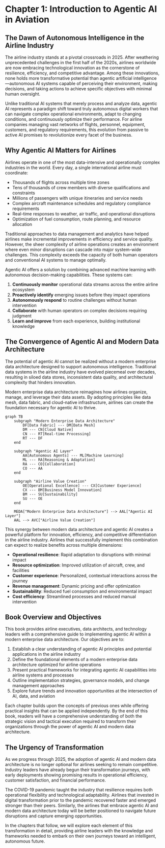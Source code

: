 # Chapter 1: Introduction to Agentic AI in Aviation

## The Dawn of Autonomous Intelligence in the Airline Industry

The airline industry stands at a pivotal crossroads in 2025. After weathering unprecedented challenges in the first half of the 2020s, airlines worldwide are now embracing technological innovation as the cornerstone of resilience, efficiency, and competitive advantage. Among these innovations, none holds more transformative potential than agentic artificial intelligence—autonomous AI systems capable of perceiving their environment, making decisions, and taking actions to achieve specific objectives with minimal human oversight.

Unlike traditional AI systems that merely process and analyze data, agentic AI represents a paradigm shift toward truly autonomous digital workers that can navigate complex operational environments, adapt to changing conditions, and continuously optimize their performance. For airline companies managing vast networks of flights, personnel, equipment, customers, and regulatory requirements, this evolution from passive to active AI promises to revolutionize every facet of the business.

## Why Agentic AI Matters for Airlines

Airlines operate in one of the most data-intensive and operationally complex industries in the world. Every day, a single international airline must coordinate:

- Thousands of flights across multiple time zones
- Tens of thousands of crew members with diverse qualifications and constraints
- Millions of passengers with unique itineraries and service needs
- Complex aircraft maintenance schedules and regulatory compliance requirements
- Real-time responses to weather, air traffic, and operational disruptions
- Optimization of fuel consumption, route planning, and resource allocation

Traditional approaches to data management and analytics have helped airlines make incremental improvements in efficiency and service quality. However, the sheer complexity of airline operations creates an environment where even minor disruptions can cascade into major system-wide challenges. This complexity exceeds the capacity of both human operators and conventional AI systems to manage optimally.

Agentic AI offers a solution by combining advanced machine learning with autonomous decision-making capabilities. These systems can:

1. **Continuously monitor** operational data streams across the entire airline ecosystem
2. **Proactively identify** emerging issues before they impact operations
3. **Autonomously respond** to routine challenges without human intervention
4. **Collaborate** with human operators on complex decisions requiring judgment
5. **Learn and improve** from each experience, building institutional knowledge

## The Convergence of Agentic AI and Modern Data Architecture

The potential of agentic AI cannot be realized without a modern enterprise data architecture designed to support autonomous intelligence. Traditional data systems in the airline industry have evolved piecemeal over decades, resulting in siloed data stores, inconsistent data quality, and architectural complexity that hinders innovation.

Modern enterprise data architecture reimagines how airlines organize, manage, and leverage their data assets. By adopting principles like data mesh, data fabric, and cloud-native infrastructure, airlines can create the foundation necessary for agentic AI to thrive.

```mermaid
graph TB
    subgraph "Modern Enterprise Data Architecture"
        DF[Data Fabric] --- DM[Data Mesh]
        DM --- CN[Cloud Native]
        CN --- RT[Real-time Processing]
        RT --- DF
    end
    
    subgraph "Agentic AI Layer"
        AA[Autonomous Agents] --- ML[Machine Learning]
        ML --- RA[Reasoning & Adaptation]
        RA --- CO[Collaboration]
        CO --- AA
    end
    
    subgraph "Airline Value Creation"
        OE[Operational Excellence] --- CX[Customer Experience]
        CX --- BM[Business Model Innovation]
        BM --- SU[Sustainability]
        SU --- OE
    end
    
    MEDA["Modern Enterprise Data Architecture"] --> AAL["Agentic AI Layer"]
    AAL --> AVC["Airline Value Creation"]
```

This synergy between modern data architecture and agentic AI creates a powerful platform for innovation, efficiency, and competitive differentiation in the airline industry. Airlines that successfully implement this combination can expect to realize benefits across multiple dimensions:

- **Operational resilience**: Rapid adaptation to disruptions with minimal impact
- **Resource optimization**: Improved utilization of aircraft, crew, and facilities
- **Customer experience**: Personalized, contextual interactions across the journey
- **Revenue management**: Dynamic pricing and offer optimization
- **Sustainability**: Reduced fuel consumption and environmental impact
- **Cost efficiency**: Streamlined processes and reduced manual intervention

## Book Overview and Objectives

This book provides airline executives, data architects, and technology leaders with a comprehensive guide to implementing agentic AI within a modern enterprise data architecture. Our objectives are to:

1. Establish a clear understanding of agentic AI principles and potential applications in the airline industry
2. Define the foundational elements of a modern enterprise data architecture optimized for airline operations
3. Present practical frameworks for integrating agentic AI capabilities into airline systems and processes
4. Outline implementation strategies, governance models, and change management approaches
5. Explore future trends and innovation opportunities at the intersection of AI, data, and aviation

Each chapter builds upon the concepts of previous ones while offering practical insights that can be applied independently. By the end of this book, readers will have a comprehensive understanding of both the strategic vision and tactical execution required to transform their organizations through the power of agentic AI and modern data architecture.

## The Urgency of Transformation

As we progress through 2025, the adoption of agentic AI and modern data architecture is no longer optional for airlines seeking to remain competitive. Industry leaders have already begun their transformation journeys, with early deployments showing promising results in operational efficiency, customer satisfaction, and financial performance.

The COVID-19 pandemic taught the industry that resilience requires both operational flexibility and technological adaptability. Airlines that invested in digital transformation prior to the pandemic recovered faster and emerged stronger than their peers. Similarly, the airlines that embrace agentic AI and modern data architecture today will be better positioned to navigate future disruptions and capture emerging opportunities.

In the chapters that follow, we will explore each element of this transformation in detail, providing airline leaders with the knowledge and frameworks needed to embark on their own journeys toward an intelligent, autonomous future.
